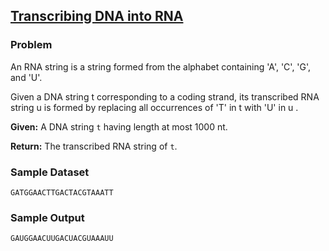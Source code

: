 ## [Transcribing DNA into RNA](https://rosalind.info/problems/rna/)

### Problem
An RNA string is a string formed from the alphabet containing 'A', 'C', 'G', and 'U'.

Given a DNA string t
 corresponding to a coding strand, its transcribed RNA string u
 is formed by replacing all occurrences of 'T' in t
 with 'U' in u
.

<b>Given:</b> A DNA string `t` having length at most 1000 nt.

<b>Return:</b> The transcribed RNA string of `t`.

### Sample Dataset
```
GATGGAACTTGACTACGTAAATT
```

### Sample Output
```
GAUGGAACUUGACUACGUAAAUU
```

